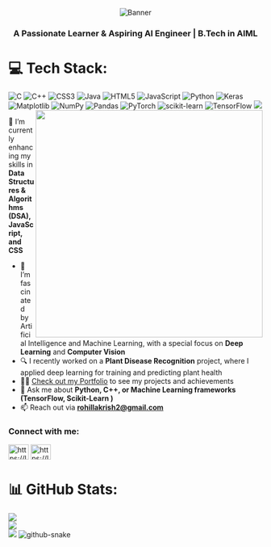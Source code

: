 <p align="center">
 <img src="https://github.com/user-attachments/assets/605dc194-c07d-4aa3-a3fa-961650edff7f" alt= "Banner">
</p>
<h3 align="center">A Passionate Learner & Aspiring AI Engineer | B.Tech in AIML</h3>

# 💻 Tech Stack:
![C](https://img.shields.io/badge/c-%2300599C.svg?style=flat&logo=c&logoColor=white) ![C++](https://img.shields.io/badge/c++-%2300599C.svg?style=flat&logo=c%2B%2B&logoColor=white) ![CSS3](https://img.shields.io/badge/css3-%231572B6.svg?style=flat&logo=css3&logoColor=white) ![Java](https://img.shields.io/badge/java-%23ED8B00.svg?style=flat&logo=openjdk&logoColor=white) ![HTML5](https://img.shields.io/badge/html5-%23E34F26.svg?style=flat&logo=html5&logoColor=white) ![JavaScript](https://img.shields.io/badge/javascript-%23323330.svg?style=flat&logo=javascript&logoColor=%23F7DF1E) ![Python](https://img.shields.io/badge/python-3670A0?style=flat&logo=python&logoColor=ffdd54) ![Keras](https://img.shields.io/badge/Keras-%23D00000.svg?style=flat&logo=Keras&logoColor=white) ![Matplotlib](https://img.shields.io/badge/Matplotlib-%23ffffff.svg?style=flat&logo=Matplotlib&logoColor=black) ![NumPy](https://img.shields.io/badge/numpy-%23013243.svg?style=flat&logo=numpy&logoColor=white) ![Pandas](https://img.shields.io/badge/pandas-%23150458.svg?style=flat&logo=pandas&logoColor=white) ![PyTorch](https://img.shields.io/badge/PyTorch-%23EE4C2C.svg?style=flat&logo=PyTorch&logoColor=white) ![scikit-learn](https://img.shields.io/badge/scikit--learn-%23F7931E.svg?style=flat&logo=scikit-learn&logoColor=white) ![TensorFlow](https://img.shields.io/badge/TensorFlow-%23FF6F00.svg?style=flat&logo=TensorFlow&logoColor=white)
<img src="https://github.com/user-attachments/assets/59ad82dd-1cea-460e-a7b8-761378eeb643" align="right" width="450" height="450">
[![](https://visitcount.itsvg.in/api?id=krishh-9085&icon=4&color=0)](https://visitcount.itsvg.in)


🌱 I’m currently enhancing my skills in **Data Structures & Algorithms (DSA), JavaScript, and CSS**
- 🤖 I’m fascinated by Artificial Intelligence and Machine Learning, with a special focus on **Deep Learning** and **Computer Vision**
- 🔍 I recently worked on a **Plant Disease Recognition** project, where I applied deep learning for training and predicting plant health
- 👨‍💻 [Check out my Portfolio](https://krishna-rohillaportfolio.vercel.app/) to see my projects and achievements
- 💬 Ask me about **Python, C++, or Machine Learning frameworks (TensorFlow, Scikit-Learn )**
- 📫 Reach out via **rohillakrish2@gmail.com**

<h3 align="left">Connect with me:</h3>
<p align="left">
<a href="https://linkedin.com/in/krishna-rohilla" target="blank"><img align="center" src="https://raw.githubusercontent.com/rahuldkjain/github-profile-readme-generator/master/src/images/icons/Social/linked-in-alt.svg" alt="https://linkedin.com/in/krishna-rohilla" height="30" width="40" /></a>
<a href="https://leetcode.com/u/krishh_9085/" target="blank"><img align="center" src="https://raw.githubusercontent.com/rahuldkjain/github-profile-readme-generator/master/src/images/icons/Social/leet-code.svg" alt="https://leetcode.com/u/krishh_9085/" height="30" width="40" /></a>
</p>



# 📊 GitHub Stats:
![](https://github-readme-stats.vercel.app/api?username=krishh-9085&theme=dark&hide_border=false&include_all_commits=false&count_private=false)<br/>
![](https://github-readme-streak-stats.herokuapp.com/?user=krishh-9085&theme=dark&hide_border=false)<br/>
![](https://github-readme-stats.vercel.app/api/top-langs/?username=krishh-9085&theme=dark&hide_border=false&include_all_commits=false&count_private=false&layout=compact)
 <img alt="github-snake" src="https://raw.githubusercontent.com/tobiasmeyhoefer/tobiasmeyhoefer/output/github-snake.svg" />
</picture>
  
